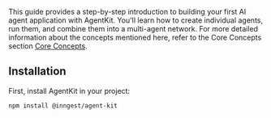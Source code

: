 This guide provides a step-by-step introduction to building your first AI agent application with AgentKit. You'll learn how to create individual agents, run them, and combine them into a multi-agent network. For more detailed information about the concepts mentioned here, refer to the Core Concepts section [Core Concepts](#2).

## Installation

First, install AgentKit in your project:

```bash
npm install @inngest/agent-kit